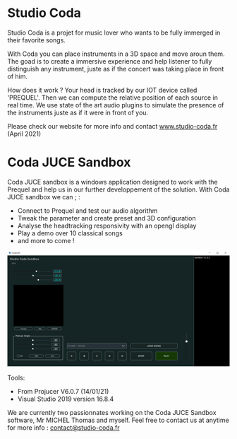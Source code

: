 

# Studio Coda

Studio Coda is a projet for music lover who wants to be fully immerged in their favorite songs.

With Coda you can place instruments in a 3D space and move aroun them. The goad is to create a immersive experience and help listener to fully distinguish any instrument, juste as if the concert was taking place in front of him. 

How does it work ? 
Your head is tracked by our IOT device called 'PREQUEL'. Then we can compute the relative position of each source in real time. We use state of the art audio plugins to simulate the presence of the instruments juste as if it were in front of you.


Please check our website for more info and contact  www.studio-coda.fr (April 2021)

# Coda JUCE Sandbox

Coda JUCE sandbox is a windows application designed to work with the Prequel and help us in our further developpement of the solution.
With Coda JUCE sandbox we can ; :
* Connect to Prequel and test our audio algorithm
* Tweak the parameter and create preset and 3D configuration
* Analyse the headtracking responsivity with an opengl display
* Play a demo over 10 classical songs
* and more to come !


![Front](https://github.com/Klepto63/CodaJUCE/blob/main/front.PNG)

Tools:
- From Projucer V6.0.7 (14/01/21)
- Visual Studio 2019 version 16.8.4

We are currently two passionnates working on the Coda JUCE Sandbox software, Mr MICHEL Thomas and myself. Feel free to contact us at anytime for more info : contact@studio-coda.fr
